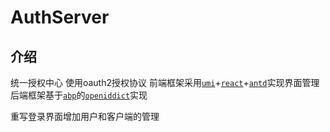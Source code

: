 # AuthServer

## 介绍
统一授权中心
使用oauth2授权协议
前端框架采用[`umi`](https://v3.umijs.org/zh-CN/)+[`react`](https://reactjs.org/)+[`antd`](https://ant.design/index-cn/)实现界面管理
后端框架基于[`abp`](https://abp.io/)的[`openiddict`](https://github.com/openiddict/openiddict-corea)实现

重写登录界面增加用户和客户端的管理

